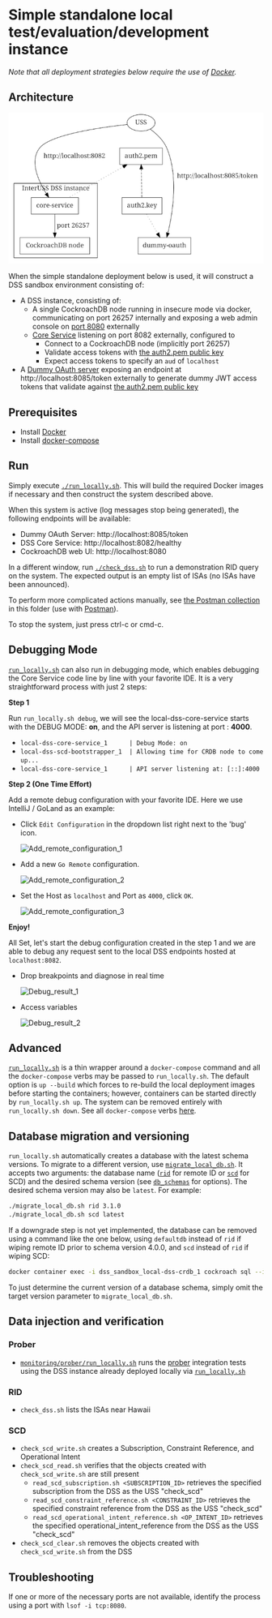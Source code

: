 # Simple standalone local test/evaluation/development instance

_Note that all deployment strategies below require the use of [Docker](https://docs.docker.com/v17.12/install/)._

## Architecture

![Architecture diagram for running local processes](../../assets/generated/run_locally_architecture.png)

When the simple standalone deployment below is used, it will construct a DSS
sandbox environment consisting of:
* A DSS instance, consisting of:
  * A single CockroachDB node running in insecure mode via docker, communicating
    on port 26257 internally and exposing a web admin console on [port
    8080](http://localhost:8080) externally
  * [Core Service](../../cmds/core-service) listening on port 8082 externally,
    configured to
    * Connect to a CockroachDB node (implicitly port 26257)
    * Validate access tokens with [the auth2.pem public
      key](../test-certs/auth2.pem)
    * Expect access tokens to specify an `aud` of `localhost`
* A [Dummy OAuth server](../../cmds/dummy-oauth) exposing an endpoint at
  http://localhost:8085/token externally to generate dummy JWT access tokens
  that validate against [the auth2.pem public key](../test-certs/auth2.pem)

## Prerequisites

* Install [Docker](https://docs.docker.com/v17.12/install/)
* Install [docker-compose](https://docs.docker.com/compose/install/)

## Run

Simply execute [`./run_locally.sh`](run_locally.sh).  This will build the required
Docker images if necessary and then construct the system described above.

When this system is active (log messages stop being generated), the following
endpoints will be available:

* Dummy OAuth Server: http://localhost:8085/token
* DSS Core Service: http://localhost:8082/healthy
* CockroachDB web UI: http://localhost:8080

In a different window, run [`./check_dss.sh`](check_dss.sh) to run a
demonstration RID query on the system.  The expected output is an empty list of
ISAs (no ISAs have been announced).

To perform more complicated actions manually, see
[the Postman collection](postman_collection.json) in this folder (use with
[Postman](https://www.postman.com/downloads/)).

To stop the system, just press ctrl-c or cmd-c.

## Debugging Mode

[`run_locally.sh`](run_locally.sh) can also run in debugging mode, which enables
debugging the Core Service code line by line with your favorite IDE. It is a very
straightforward process with just 2 steps:

**Step 1**

Run `run_locally.sh debug`, we will see the local-dss-core-service starts with the
DEBUG MODE: **on**, and the API server is listening at port : **4000**.

-  `local-dss-core-service_1      | Debug Mode: on`
-  `local-dss-scd-bootstrapper_1  | Allowing time for CRDB node to come up...`
-  `local-dss-core-service_1      | API server listening at: [::]:4000`

**Step 2 (One Time Effort)**

Add a remote debug configuration with your favorite IDE. Here we use IntelliJ / GoLand
as an example:

- Click `Edit Configuration` in the dropdown list right next to the 'bug' icon.

    ![Add_remote_configuration_1](../../assets/debug/debug_add_remote_1.png)
- Add a new `Go Remote` configuration.

    ![Add_remote_configuration_2](../../assets/debug/debug_add_remote_2.png)
- Set the Host as `localhost` and Port as `4000`, click `OK`.

    ![Add_remote_configuration_3](../../assets/debug/debug_add_remote_3.png)

**Enjoy!**

All Set, let's start the debug configuration created in the step 1 and we are able
to debug any request sent to the local DSS endpoints hosted at `localhost:8082`.

- Drop breakpoints and diagnose in real time

    ![Debug_result_1](../../assets/debug/debug_result_1.png)

- Access variables

    ![Debug_result_2](../../assets/debug/debug_result_2.png)
## Advanced

[`run_locally.sh`](run_locally.sh) is a thin wrapper around a `docker-compose`
command and all the `docker-compose` verbs may be passed to `run_locally.sh`.
The default option is `up --build` which forces to re-build the local deployment images before starting the containers; however, containers can be started directly by `run_locally.sh up`.
The system can be removed entirely with `run_locally.sh down`.
See all `docker-compose` verbs
[here](https://docs.docker.com/compose/reference/overview/).

## Database migration and versioning

`run_locally.sh` automatically creates a database with the latest schema
versions.  To migrate to a different version, use
[`migrate_local_db.sh`](migrate_local_db.sh).  It accepts two arguments: the
database name ([`rid`](../deploy/db_schemas/rid) for remote ID or
[`scd`](../deploy/db_schemas/rid) for SCD) and the desired schema version (see
[`db_schemas`](../deploy/db_schemas) for options).  The desired schema version
may also be `latest`.  For example:

```bash
./migrate_local_db.sh rid 3.1.0
./migrate_local_db.sh scd latest
```

If a downgrade step is not yet implemented, the database can be removed using a
command like the one below, using `defaultdb` instead of `rid` if wiping remote
ID prior to schema version 4.0.0, and `scd` instead of `rid` if wiping SCD:

```bash
docker container exec -i dss_sandbox_local-dss-crdb_1 cockroach sql --insecure <<< 'use postgres; drop database rid cascade;'
```

To just determine the current version of a database schema, simply omit the
target version parameter to `migrate_local_db.sh`.

## Data injection and verification

### Prober

* [`monitoring/prober/run_locally.sh`](https://github.com/interuss/monitoring/blob/main/monitoring/prober/run_locally.sh) runs the [prober](https://github.com/interuss/monitoring/tree/main/monitoring/prober) integration tests using the DSS instance already deployed locally via [`run_locally.sh`](run_locally.sh)

### RID

* `check_dss.sh` lists the ISAs near Hawaii

### SCD

* `check_scd_write.sh` creates a Subscription, Constraint Reference, and Operational Intent
* `check_scd_read.sh` verifies that the objects created with `check_scd_write.sh` are still present
    * `read_scd_subscription.sh <SUBSCRIPTION_ID>` retrieves the specified subscription from the DSS as the USS "check_scd"
    * `read_scd_constraint_reference.sh <CONSTRAINT_ID>` retrieves the specified constraint reference from the DSS as the USS "check_scd"
    * `read_scd_operational_intent_reference.sh <OP_INTENT_ID>` retrieves the specified operational_intent_reference from the DSS as the USS "check_scd"
* `check_scd_clear.sh` removes the objects created with `check_scd_write.sh` from the DSS

## Troubleshooting

If one or more of the necessary ports are not available, identify the process
using a port with `lsof -i tcp:8080`.

